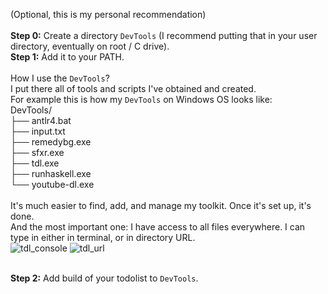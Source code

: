 (Optional, this is my personal recommendation)\
\
**Step 0:** Create a directory `DevTools` (I recommend putting that in your user directory, eventually on root / C drive).\
**Step 1:** Add it to your PATH.\
\
How I use the `DevTools`?\
I put there all of tools and scripts I've obtained and created.\
For example this is how my `DevTools` on Windows OS looks like:\
DevTools/\
├── antlr4.bat\
├── input.txt\
├── remedybg.exe\
├── sfxr.exe\
├── tdl.exe\
├── runhaskell.exe\
└── youtube-dl.exe\
\
It's much easier to find, add, and manage my toolkit. Once it's set up, it's done.\
And the most important one: I have access to all files everywhere. I can type in either in terminal, or in directory URL.\
![tdl_console](https://user-images.githubusercontent.com/47014347/230429312-cc374719-6908-4217-9ec4-66305faecc10.gif)
![tdl_url](https://user-images.githubusercontent.com/47014347/230429330-e48aa22f-d4d6-48e9-adc5-dbf3db673db9.gif)

\
**Step 2:** Add build of your todolist to `DevTools`.

